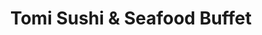 ---
layout: place
title: "Tomi Sushi & Seafood Buffet"
permalink: /california/san-jose/tomi-sushi-seafood-buffet.html
stateAbbr: CA
stateName: California
cityName: San Jose
seo:
  name: "Tomi Sushi & Seafood Buffet"
  type: Restaurant
  links: https://www.tomibuffet.com/
description: "Tomi Sushi & Seafood Buffet serves delicious sushi in San Jose, California. Try fresh Japanese dishes for a great dining experience. "
place_id: ChIJvyjeVaEyjoAR_jC7VpXs0Fo
photos:
  - name: >-
      places/ChIJvyjeVaEyjoAR_jC7VpXs0Fo/photos/AeeoHcIc7yr9thC-_XC3ouJJobfQpsYNuHvh8mNjwadmL8GXZaO49HV_vTey1Mcsu_m_3l__9egypbxiKuhBvolqc3Yxmt7qOHlSxCf07S-w1cCZGhDXGSbZdVyCsI0iz_qy7GuLu5iGtakOOOOoSL97EKAjJY_OXPlZcI1kzPLG9Ik4E7os2SwlDI2Ebn2bXw9uSkjKLvO7-7yzWiCDTK9lTD21Y6TxiClxmUxk8zdZP9WTgG2hTSv_5STkqojhSPVGyYzdA0LkUDTlQNZDxzIa9nCoaJqo7Djf95v4GZDrI5ckyg
    widthPx: 4032
    heightPx: 3024
    authorAttributions:
      - displayName: Tomi Sushi & Seafood Buffet
        uri: https://maps.google.com/maps/contrib/116697011596916830808
        photoUri: >-
          https://lh3.googleusercontent.com/a-/ALV-UjWcDDmv4vdIUqcd6P_ZosXcqI0muVc1AqPPoKGE19YRFyaO5mDL=s100-p-k-no-mo
    flagContentUri: >-
      https://www.google.com/local/imagery/report/?cb_client=maps_api_places.places_api&image_key=!1e10!2sAF1QipMX--Nc2dvzDrwMh7WJfWjKw8VgVL8M9cJu6PHQ&hl=en-US
    googleMapsUri: >-
      https://www.google.com/maps/place//data=!3m4!1e2!3m2!1sAF1QipMX--Nc2dvzDrwMh7WJfWjKw8VgVL8M9cJu6PHQ!2e10!4m2!3m1!1s0x808e32a155de28bf:0x5ad0ec9556bb30fe
  - name: >-
      places/ChIJvyjeVaEyjoAR_jC7VpXs0Fo/photos/AeeoHcIdftTC8t7-icKRo6J0sZkmBYacJlw7FWIot-Gdoz7-4zLK6B5MTAAbpl6BkPGqQPIf334P-xLsFjo38b3W7MJnlixB-z5Mcf5FL1BFtg7IVgy9gQsoQnBF93guC5Y_yCEVRHyM_FuIQNDhsZ7sks-uQSKFNXmg-YYLpAbR38W76QnvRS_CIu7bHos1VMf7wMPvyAHd5XloTGpzcZGgqz5cfnx75lM_rZTPlJIHfJe6LWzrrLv17s0xG7cmEggFCUluM2ygJAZvcoRRritktnJK_BrznqV-QgCBy_AG_qiwvQ
    widthPx: 4240
    heightPx: 2384
    authorAttributions:
      - displayName: Tomi Sushi & Seafood Buffet
        uri: https://maps.google.com/maps/contrib/116697011596916830808
        photoUri: >-
          https://lh3.googleusercontent.com/a-/ALV-UjWcDDmv4vdIUqcd6P_ZosXcqI0muVc1AqPPoKGE19YRFyaO5mDL=s100-p-k-no-mo
    flagContentUri: >-
      https://www.google.com/local/imagery/report/?cb_client=maps_api_places.places_api&image_key=!1e10!2sAF1QipOGjLOVYZXHOPx0DLkrGdaXWiL_UT-cwVRCDUMA&hl=en-US
    googleMapsUri: >-
      https://www.google.com/maps/place//data=!3m4!1e2!3m2!1sAF1QipOGjLOVYZXHOPx0DLkrGdaXWiL_UT-cwVRCDUMA!2e10!4m2!3m1!1s0x808e32a155de28bf:0x5ad0ec9556bb30fe
  - name: >-
      places/ChIJvyjeVaEyjoAR_jC7VpXs0Fo/photos/AeeoHcKqc-moVkXAs1u0-R6oULucXigOOLBZ7kMSl_I3Z-0w85wDvB3OvcIxf5b-wUwDivgNqgSxc9vvQZN1yM2D-MN8aOpoCaKdP969NNdENc28MkTnhzv9Tf0aRV1d2Seo30jvDpQXxV9CaIwGbV_uMckpr476MQ7D6rHPHHBfUBevmt7vYBxH500HYSzCfskvzdZlutIRsLeAa_1qDkcFYuGQRZgrEu8xrtsmOVCSIBXM11mawab3iKYmyNHX7xO8lUU47agwZEHdMsPFziQutEjim8kGS22GnUKHbOyJx3QYRroHRVKW4XvarosqPhl7oucCcLjxWt1nfhNECFOY-R5kN9W9RtCL9WCFcBSTeGlukBftAFhPVC-JVe-Y2GNd2o1p-SZB0J1K0wXwBGgMW_qDhncj2DtiQkAGvRmcKA4
    widthPx: 4000
    heightPx: 3008
    authorAttributions:
      - displayName: Richard Lee
        uri: https://maps.google.com/maps/contrib/118390006006878950254
        photoUri: >-
          https://lh3.googleusercontent.com/a-/ALV-UjVkgsVZsCH3ZrGkYj6YGpbx_92n64vM20REED2juggBrhgz8eLBuA=s100-p-k-no-mo
    flagContentUri: >-
      https://www.google.com/local/imagery/report/?cb_client=maps_api_places.places_api&image_key=!1e10!2sCIHM0ogKEICAgICdo4jOUg&hl=en-US
    googleMapsUri: >-
      https://www.google.com/maps/place//data=!3m4!1e2!3m2!1sCIHM0ogKEICAgICdo4jOUg!2e10!4m2!3m1!1s0x808e32a155de28bf:0x5ad0ec9556bb30fe
  - name: >-
      places/ChIJvyjeVaEyjoAR_jC7VpXs0Fo/photos/AeeoHcIxxRY_9il7Jq2H4rez6hFL1EsXYwDyNSQckHQxIW6C11fx_E6X8dxNocS1Q0ZTBcXiZXknEl1fLo0w3FJcXgVnXZCXPpk8G3ulWqk9pnYqhXCRjZpfmkjHcu45kdQnG7UfO4CeEeEXvgUZ-jiSkoWGtaQFo23ehdecJiPtT-FGIEeRGMaJj_4uq4mUyArehoNd9XUjqXH2FOdsDoHALrfAXWC0GGorKuMO3RVatAgwMT18SF4PMaPZF_wCvWtLQ7B77_kdAZKNRrLjaVu4jAsL-E32V-L3Dgl-_YSk_XOyrr73s1nAZJ8a179bJsGEJpa2wJFjqXP-d6QtVogL3udwYhKXqhPOB-66djOv6xmf9A5XFClIHKfYl0aR-waZVKR1SYAlRQ6ayjOHMYwuTwTXoLvO72Cql4K2I_r6NrKHAw
    widthPx: 3024
    heightPx: 4032
    authorAttributions:
      - displayName: oliver hu
        uri: https://maps.google.com/maps/contrib/102865309220334461850
        photoUri: >-
          https://lh3.googleusercontent.com/a-/ALV-UjUBmJUdMhpbqZRtKX0BsIgURjcRwRo68TAi1XmZyiMPSJQEakY=s100-p-k-no-mo
    flagContentUri: >-
      https://www.google.com/local/imagery/report/?cb_client=maps_api_places.places_api&image_key=!1e10!2sCIHM0ogKEICAgIDzlsLyBg&hl=en-US
    googleMapsUri: >-
      https://www.google.com/maps/place//data=!3m4!1e2!3m2!1sCIHM0ogKEICAgIDzlsLyBg!2e10!4m2!3m1!1s0x808e32a155de28bf:0x5ad0ec9556bb30fe
  - name: >-
      places/ChIJvyjeVaEyjoAR_jC7VpXs0Fo/photos/AeeoHcIl-UW5obrZr9yKQW1CbKJ3f17IG2ZgKWCv-ffpUhnX1t5TueVcbXVNJ4FEDr01oN2hZLJFec19eV6nGAn7uDBIpmWG0kd8ANoRXwKgxQhuqSU1io8SzaJWBDbaN7qMB0gMX1YxctuWP-X7ifX1CxjqfJCUxxBUOtTH4ws9y_t-_X6n1v4QQzgqqqH9quf0H0PICPcfZ3ydeXJuKAiDVU2QHm-nXnOXSF6bg8MUDmwo54WUN0VMIoDgZdCZXJtq2cDvodh3BvVFa15CRYyHcZCslqbtR6WC5Q4zNBsY-ieLzndnqD7gP2D1Sz94DWvTcmlZ0Svo1KIk28kzuXWI3ugQ8WjxzjFhTs-YAXn8IcqjjCE3bwaC1cuAjOSJXan5lmEtr4eNjA5y8S3ItcPN3UInbH_wBuSms7jQirwyn8ZdOsp3
    widthPx: 4032
    heightPx: 3024
    authorAttributions:
      - displayName: Wendy Z
        uri: https://maps.google.com/maps/contrib/104297751396383926361
        photoUri: >-
          https://lh3.googleusercontent.com/a-/ALV-UjXi82C6Cy8xvEzOOuli6lZbTPUbSIv7L6EKR4EiV1s7wV1LeOld=s100-p-k-no-mo
    flagContentUri: >-
      https://www.google.com/local/imagery/report/?cb_client=maps_api_places.places_api&image_key=!1e10!2sCIHM0ogKEICAgICTx4eO8QE&hl=en-US
    googleMapsUri: >-
      https://www.google.com/maps/place//data=!3m4!1e2!3m2!1sCIHM0ogKEICAgICTx4eO8QE!2e10!4m2!3m1!1s0x808e32a155de28bf:0x5ad0ec9556bb30fe
  - name: >-
      places/ChIJvyjeVaEyjoAR_jC7VpXs0Fo/photos/AeeoHcL7QuihtpC3KMuxTDziz0ZN4VPUj-V2138gb15cVa9wyLzQRj4JNDwbnhlPlAMuenlUf4e-trW3il90pxnYuudZT_RaV0-QzG0bKHW2tmw7mjv0Y5HuDxwg2KWqjJnRfGNgq4yRGxOIllDfN2iGo_RsLJ-6Wk2S3bp_rT089jPbWUqD07_KiePsvzWcBxo5zewI2tKK1yczpxvcHRhZGPHDWEyBOUJPwkmfMUHyFCbKLH29Nj_iedh3m3JR2XsWdfeAeQgcGDFs9T7Bafmptc27fVV0R1_IeU0EG8ObMkPaqKQdEFUZmaGBRDllXhABTGRSifTiWRFwtJkko0RioB0uYbjn-0XbSLOuhq8wtJXI6rXvcs5hIauPBRZMT8XxOqsH9Sutn7xls-JsUKe_KRp5BV9SFnoY5WbYKGaWUyLmLQ
    widthPx: 4800
    heightPx: 3204
    authorAttributions:
      - displayName: soboms
        uri: https://maps.google.com/maps/contrib/117091833861118615169
        photoUri: >-
          https://lh3.googleusercontent.com/a-/ALV-UjVNhpdfHx82-aA4MdE2XEymCFP_rjeC_EL2DoBPeGDovPXTOA0=s100-p-k-no-mo
    flagContentUri: >-
      https://www.google.com/local/imagery/report/?cb_client=maps_api_places.places_api&image_key=!1e10!2sCIHM0ogKEICAgID7vczobA&hl=en-US
    googleMapsUri: >-
      https://www.google.com/maps/place//data=!3m4!1e2!3m2!1sCIHM0ogKEICAgID7vczobA!2e10!4m2!3m1!1s0x808e32a155de28bf:0x5ad0ec9556bb30fe
  - name: >-
      places/ChIJvyjeVaEyjoAR_jC7VpXs0Fo/photos/AeeoHcIkzhpfozxfEMUZIYXAfgJkWQlfNDgWjuj4S1wJQofyZa5rl6auhZs0byvr_Mr3OBrvkSSY4ZcA-pgm17JfsAT3iHlx-kxZY5qdsHEonTwVqf4hRaf6ynjQoePb7d5T_oU__3XbS3FS72LaGV23sNnDFt00e_HVigD3ic_duT75ZtOEJw0iKelelRaJRCVUUh6-0B46aCpG6IqJQL7wixmoAEC_SrIPi-rJzLvB75TWymsvaC5WMDa-R4lN3BqkHJ1wZ1cWZrxjx9uisq6MYjxo1CajMP5qzHkIzV19h9y3Zmnz7tLbIpAIrQGou2RrBwAX1JkFauDBD1JR9xZzipMkPNEfQ2LYL2Yt71J1U7uqR0M0LcYiTopG49kAjZQUUGlTx6AvaVXiar5he62bT4lAAXE2hKnbOibomjcqxWSAxQ
    widthPx: 3264
    heightPx: 1836
    authorAttributions:
      - displayName: Val Sedillo77
        uri: https://maps.google.com/maps/contrib/108126598260955585776
        photoUri: >-
          https://lh3.googleusercontent.com/a-/ALV-UjWjn7MIBRYQ2soLrNBZ8uwCcUoDuQepr64XK_mj4lZTHQAeOuW4=s100-p-k-no-mo
    flagContentUri: >-
      https://www.google.com/local/imagery/report/?cb_client=maps_api_places.places_api&image_key=!1e10!2sCIHM0ogKEICAgICEleryAQ&hl=en-US
    googleMapsUri: >-
      https://www.google.com/maps/place//data=!3m4!1e2!3m2!1sCIHM0ogKEICAgICEleryAQ!2e10!4m2!3m1!1s0x808e32a155de28bf:0x5ad0ec9556bb30fe
  - name: >-
      places/ChIJvyjeVaEyjoAR_jC7VpXs0Fo/photos/AeeoHcIpIIiy7EszDbrZXgTbNzAVtIAWjxE2vWyN625G642k9D1icQEiJXVI9Tii-csIVFYAN3JJJb0YNBFYfCJsVXvJ2xnW2a9yxQx_MmAq3KuT4mG51LSBHxQ_tb1JQE7alH0Akk4Z3DwdUOF6tsf0PkY6FVctGGgCtA_oHyNo6QDzTHCXvrr3W36Juqwb2rtavbZij8Kb6wsmGHdoFVdDS5m9x_G5rcdenimesrmkMH37LNlLk6rCd3c6TkWjP94WnQ2rb5fLPjTXqO4jappnVfnleIINHP6SSEKeEI3_F4OW101JyAWtrBEBXrgtdEk8JYx3HRUqN-y7afkHCzQ1Oc6yNmGo_lxsYVvm1Hcz2KrXUH9xYigQubJd66NJS4AMXBxFgbyyMkPer-TmpGai5b9CQ31DfwjV6bVfdzzLteSlHA
    widthPx: 4032
    heightPx: 3024
    authorAttributions:
      - displayName: Isaac Tan
        uri: https://maps.google.com/maps/contrib/113866114858180786761
        photoUri: >-
          https://lh3.googleusercontent.com/a/ACg8ocJRNY57Cfa44qZ3970Qi4vrP5X_VJ2KthogqyWIFr8xFICk=s100-p-k-no-mo
    flagContentUri: >-
      https://www.google.com/local/imagery/report/?cb_client=maps_api_places.places_api&image_key=!1e10!2sCIHM0ogKEICAgIDf4sSdDw&hl=en-US
    googleMapsUri: >-
      https://www.google.com/maps/place//data=!3m4!1e2!3m2!1sCIHM0ogKEICAgIDf4sSdDw!2e10!4m2!3m1!1s0x808e32a155de28bf:0x5ad0ec9556bb30fe
  - name: >-
      places/ChIJvyjeVaEyjoAR_jC7VpXs0Fo/photos/AeeoHcJ-JJGEAuMTXbu27to6f1ZHhF174qf4ATLrvTEpuu_wsckbprI73-T6Yiv0UEuGhKLEfsZyLfM9LcPFsWL50Z0HmFb7ZTk3HGfVSAChJu_UiiL-P1W3uMp3pocIBpHdzcfY3vmo73bMTDsjNuAS4KKUmlZ4Uf02ZculnHSuLpTVOL05L5kTFiaCqGuVLZbf_fZ4Sbz9vTJd_3Vv-wyJDGpwnlhxK61kAJtq6YpWMSKe8rqfPwWjG0RBbKAcRXk2E2_dFrolt-W9O4pefktT4vLcGLO9UF9ZTTG1QpxmhiBFAJotU8XSOfBFYG_K2n2rrCcDnxf0xpCxM7qmf5Ah_Rpkz6eJqLMgjRKKn_FrHw4-zLBkKlKjWx_1bwks1GtaFe55ugFjfAl6YNpS5wUrEIG06m33rEwMNFyCOWGsnNqExPIvB2liEJlKssJbdceT
    widthPx: 3456
    heightPx: 3456
    authorAttributions:
      - displayName: L Chew
        uri: https://maps.google.com/maps/contrib/103124451066780100345
        photoUri: >-
          https://lh3.googleusercontent.com/a-/ALV-UjWt8cdF15Xl3quKt5Q3zxu34HUny5122kTrutPIMtVGeqPnMxyO=s100-p-k-no-mo
    flagContentUri: >-
      https://www.google.com/local/imagery/report/?cb_client=maps_api_places.places_api&image_key=!1e10!2sCIABIhAA3jqzQDPwL2e8ynAACM-x&hl=en-US
    googleMapsUri: >-
      https://www.google.com/maps/place//data=!3m4!1e2!3m2!1sCIABIhAA3jqzQDPwL2e8ynAACM-x!2e10!4m2!3m1!1s0x808e32a155de28bf:0x5ad0ec9556bb30fe
  - name: >-
      places/ChIJvyjeVaEyjoAR_jC7VpXs0Fo/photos/AeeoHcIhA61gRz7bzlLofpP6_tFjU2JH1jKGCp9F94k_Lmf4_XcnU6vyaaOpbJbD5_P4dY1i1JsZM6pT2MxPS218ELewOlc_cnrVVjiauuynFYzXxusJ6WtIHCz9ZwMqK-5mqbrg14SPubEuJR43XZiMbFgD-fBRjNLMTDmTo_bqvxOooxHInowO_THnh3cNYjXFKqLZBtOQqAc9sZQPezNHX75sWMnxwg_z01aGVs42-N-D1g9XFDyAWGgmNrSKUps62vloNnz8VJsHWHt3UXPd_cBV3K9h-TKDyRJQPbbJVtRIRkjbfSVq70e7mNDzutuFwgeU3GgvsP8d1gJRQ78PkZRpoPLaVQWfkGyq7WJxvgas1MiU0IQ6o_HgrUcAyzFSS7zNW2M8roYkch1BtzlTkCRRm1wJxDWvMV8W3v6GehF2iQ
    widthPx: 4032
    heightPx: 3024
    authorAttributions:
      - displayName: Isaac Tan
        uri: https://maps.google.com/maps/contrib/113866114858180786761
        photoUri: >-
          https://lh3.googleusercontent.com/a/ACg8ocJRNY57Cfa44qZ3970Qi4vrP5X_VJ2KthogqyWIFr8xFICk=s100-p-k-no-mo
    flagContentUri: >-
      https://www.google.com/local/imagery/report/?cb_client=maps_api_places.places_api&image_key=!1e10!2sCIHM0ogKEICAgIDf4sSdZw&hl=en-US
    googleMapsUri: >-
      https://www.google.com/maps/place//data=!3m4!1e2!3m2!1sCIHM0ogKEICAgIDf4sSdZw!2e10!4m2!3m1!1s0x808e32a155de28bf:0x5ad0ec9556bb30fe
address: '2200 Eastridge Loop #2074, San Jose, CA 95122, USA'
street: '2200 Eastridge Loop #2074'
city: San Jose
state: CA
zip: '95122'
country: USA
neighborhood: Evergreen
latitude: '37.325567'
longitude: '-121.812643'
accessibility_options:
  wheelchairAccessibleParking: true
  wheelchairAccessibleEntrance: true
  wheelchairAccessibleRestroom: true
  wheelchairAccessibleSeating: true
business_status: OPERATIONAL
name: Tomi Sushi & Seafood Buffet
google_maps_links:
  directionsUri: >-
    https://www.google.com/maps/dir//''/data=!4m7!4m6!1m1!4e2!1m2!1m1!1s0x808e32a155de28bf:0x5ad0ec9556bb30fe!3e0
  placeUri: https://maps.google.com/?cid=6543990384718721278
  writeAReviewUri: >-
    https://www.google.com/maps/place//data=!4m3!3m2!1s0x808e32a155de28bf:0x5ad0ec9556bb30fe!12e1
  reviewsUri: >-
    https://www.google.com/maps/place//data=!4m4!3m3!1s0x808e32a155de28bf:0x5ad0ec9556bb30fe!9m1!1b1
  photosUri: >-
    https://www.google.com/maps/place//data=!4m3!3m2!1s0x808e32a155de28bf:0x5ad0ec9556bb30fe!10e5
primary_type: Sushi Restaurant
opening_hours:
  regular: null
  current: null
secondary_opening_hours:
  regular:
    weekdayDescriptions: null
    type: null
  current:
    weekdayDescriptions: null
    type: null
phone: (408) 239-1000
price_level: PRICE_LEVEL_MODERATE
price_range: $30 &ndash; $50
rating: '3.9'
rating_count: 2464
website: https://www.tomibuffet.com/
reviews: null
parking_options: null
payment_options: null
allow_dogs: null
curbside_pickup: null
delivery: null
dine_in: null
good_for_children: null
good_for_groups: null
good_for_sports: null
live_music: null
menu_for_children: null
outdoor_seating: null
reservable: null
restroom: null
serves_beer: null
serves_breakfast: null
serves_brunch: null
serves_cocktails: null
serves_coffee: null
serves_dinner: null
serves_dessert: null
serves_lunch: null
serves_vegetarian_food: null
serves_wine: null
takeout: null
summary: null

---